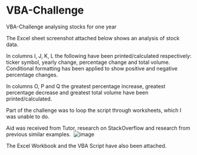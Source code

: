 # VBA-Challenge
VBA-Challenge analysing stocks for one year

The Excel sheet screenshot attached below shows an analysis of stock data.

In columns I, J, K, L the following have been printed/calculated respectively: ticker symbol, yearly change, percentage change and total volume. Conditional formatting has been applied to show positive and negative percentage changes.

In columns O, P and Q the greatest percentage increase, greatest percentage decrease and greatest total volume have been printed/calculated.

Part of the challenge was to loop the script through worksheets, which I was unable to do.

Aid was received from Tutor, research on StackOverflow and research from previous similar examples. 
![image](https://user-images.githubusercontent.com/130323046/236265520-bc78cdf0-ea99-4c1d-baf8-7c3c7d14aa7c.png)


The Excel Workbook and the VBA Script have also been attached.
